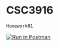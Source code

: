 # CSC3916
```
Homework01
```

[![Run in Postman](https://run.pstmn.io/button.svg)](https://app.getpostman.com/run-collection/a480c19c75b45a99b46a)
